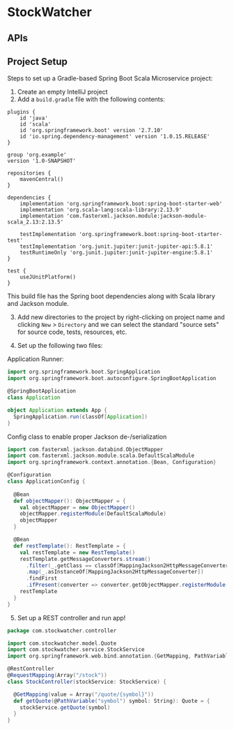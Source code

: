 # StockWatcher

## APIs

## Project Setup

Steps to set up a Gradle-based Spring Boot Scala Microservice project:

1. Create an empty IntelliJ project
2. Add a `build.gradle` file with the following contents:

```
plugins {
    id 'java'
    id 'scala'
    id 'org.springframework.boot' version '2.7.10'
    id 'io.spring.dependency-management' version '1.0.15.RELEASE'
}

group 'org.example'
version '1.0-SNAPSHOT'

repositories {
    mavenCentral()
}

dependencies {
    implementation 'org.springframework.boot:spring-boot-starter-web'
    implementation 'org.scala-lang:scala-library:2.13.9'
    implementation 'com.fasterxml.jackson.module:jackson-module-scala_2.13:2.13.5'

    testImplementation 'org.springframework.boot:spring-boot-starter-test'
    testImplementation 'org.junit.jupiter:junit-jupiter-api:5.8.1'
    testRuntimeOnly 'org.junit.jupiter:junit-jupiter-engine:5.8.1'
}

test {
    useJUnitPlatform()
}
```

This build file has the Spring boot dependencies along with Scala library and Jackson module.

3. Add new directories to the project by right-clicking on project name and clicking `New` > `Directory` and we can 
select the standard "source sets" for source code, tests, resources, etc. 

4. Set up the following two files:

Application Runner:
```scala
import org.springframework.boot.SpringApplication
import org.springframework.boot.autoconfigure.SpringBootApplication

@SpringBootApplication
class Application

object Application extends App {
  SpringApplication.run(classOf[Application])
}
```

Config class to enable proper Jackson de-/serialization
```scala
import com.fasterxml.jackson.databind.ObjectMapper
import com.fasterxml.jackson.module.scala.DefaultScalaModule
import org.springframework.context.annotation.{Bean, Configuration}

@Configuration
class ApplicationConfig {
  
  @Bean
  def objectMapper(): ObjectMapper = {
    val objectMapper = new ObjectMapper()
    objectMapper.registerModule(DefaultScalaModule)
    objectMapper
  }

  @Bean
  def restTemplate(): RestTemplate = {
    val restTemplate = new RestTemplate()
    restTemplate.getMessageConverters.stream()
      .filter(_.getClass == classOf[MappingJackson2HttpMessageConverter])
      .map(_.asInstanceOf[MappingJackson2HttpMessageConverter])
      .findFirst
      .ifPresent(converter => converter.getObjectMapper.registerModule(DefaultScalaModule))
    restTemplate
  }
}
```

5. Set up a REST controller and run app!

```scala
package com.stockwatcher.controller

import com.stockwatcher.model.Quote
import com.stockwatcher.service.StockService
import org.springframework.web.bind.annotation.{GetMapping, PathVariable, RequestMapping, RestController}

@RestController
@RequestMapping(Array("/stock"))
class StockController(stockService: StockService) {

  @GetMapping(value = Array("/quote/{symbol}"))
  def getQuote(@PathVariable("symbol") symbol: String): Quote = {
    stockService.getQuote(symbol)
  }
}
```